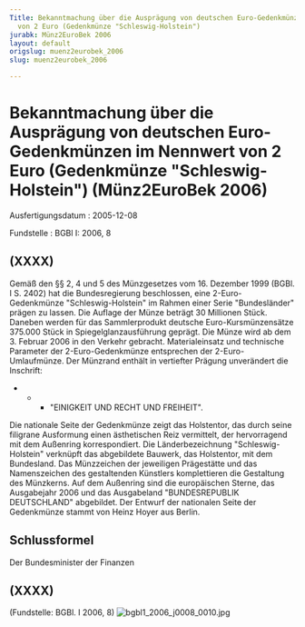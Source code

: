 ```yaml
---
Title: Bekanntmachung über die Ausprägung von deutschen Euro-Gedenkmünzen im  Nennwert
  von 2 Euro (Gedenkmünze "Schleswig-Holstein")
jurabk: Münz2EuroBek 2006
layout: default
origslug: muenz2eurobek_2006
slug: muenz2eurobek_2006

---
```


# Bekanntmachung über die Ausprägung von deutschen Euro-Gedenkmünzen im  Nennwert von 2 Euro (Gedenkmünze "Schleswig-Holstein") (Münz2EuroBek 2006)

Ausfertigungsdatum
:   2005-12-08

Fundstelle
:   BGBl I: 2006, 8



## (XXXX)

Gemäß den §§ 2, 4 und 5 des Münzgesetzes vom 16. Dezember 1999 (BGBl.
I S. 2402) hat die Bundesregierung beschlossen, eine 2-Euro-
Gedenkmünze "Schleswig-Holstein" im Rahmen einer Serie "Bundesländer"
prägen zu lassen.
Die Auflage der Münze beträgt 30 Millionen Stück. Daneben werden für
das Sammlerprodukt deutsche Euro-Kursmünzensätze 375.000 Stück in
Spiegelglanzausführung geprägt.
Die Münze wird ab dem 3. Februar 2006 in den Verkehr gebracht.
Materialeinsatz und technische Parameter der 2-Euro-Gedenkmünze
entsprechen der 2-Euro-Umlaufmünze. Der Münzrand enthält in vertiefter
Prägung unverändert die Inschrift:

*
    *
        *   "EINIGKEIT UND RECHT UND FREIHEIT".









Die nationale Seite der Gedenkmünze zeigt das Holstentor, das durch
seine filigrane Ausformung einen ästhetischen Reiz vermittelt, der
hervorragend mit dem Außenring korrespondiert. Die Länderbezeichnung
"Schleswig-Holstein" verknüpft das abgebildete Bauwerk, das
Holstentor, mit dem Bundesland. Das Münzzeichen der jeweiligen
Prägestätte und das Namenszeichen des gestaltenden Künstlers
komplettieren die Gestaltung des Münzkerns.
Auf dem Außenring sind die europäischen Sterne, das Ausgabejahr 2006
und das Ausgabeland "BUNDESREPUBLIK DEUTSCHLAND" abgebildet.
Der Entwurf der nationalen Seite der Gedenkmünze stammt von Heinz
Hoyer aus Berlin.


## Schlussformel

Der Bundesminister der Finanzen


## (XXXX)

(Fundstelle: BGBl. I 2006, 8)
![bgbl1_2006_j0008_0010.jpg](bgbl1_2006_j0008_0010.jpg)
